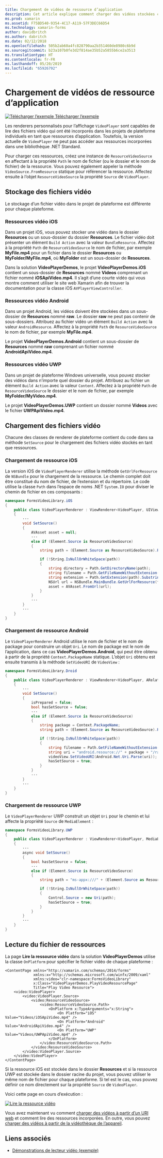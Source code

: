 ```yaml
---
title: Chargement de vidéos de ressource d’application
description: Cet article explique comment charger des vidéos stockées comme ressources d’application dans une application de lecteur vidéo à l’aide de Xamarin.Forms.
ms.prod: xamarin
ms.assetid: F75BD540-9354-4C17-A119-57F3DEC66D54
ms.technology: xamarin-forms
author: davidbritch
ms.author: dabritch
ms.date: 02/12/2018
ms.openlocfilehash: 505b2ab60a4fc828790aa2b351460de8980c6b9d
ms.sourcegitcommit: b23a107b0fe3d2f814ae35b52a5855b6ce2a3513
ms.translationtype: HT
ms.contentlocale: fr-FR
ms.lasthandoff: 05/20/2019
ms.locfileid: "65926792"
---
```

# <a name="loading-application-resource-videos"></a>Chargement de vidéos de ressource d’application

[![Télécharger l’exemple](~/media/shared/download.png) Télécharger l’exemple](https://developer.xamarin.com/samples/xamarin-forms/CustomRenderers/VideoPlayerDemos/)

Les renderers personnalisés pour l’affichage `VideoPlayer` sont capables de lire des fichiers vidéo qui ont été incorporés dans les projets de plateforme individuels en tant que ressources d’application. Toutefois, la version actuelle de `VideoPlayer` ne peut pas accéder aux ressources incorporées dans une bibliothèque .NET Standard.

Pour charger ces ressources, créez une instance de `ResourceVideoSource` en affectant à la propriété `Path` le nom de fichier (ou le dossier et le nom de fichier) de la ressource. Vous pouvez également appeler la méthode `VideoSource.FromResource` statique pour référencer la ressource. Affectez ensuite à l’objet `ResourceVideoSource` la propriété `Source` de `VideoPlayer`.

## <a name="storing-the-video-files"></a>Stockage des fichiers vidéo

Le stockage d’un fichier vidéo dans le projet de plateforme est différente pour chaque plateforme.

### <a name="ios-video-resources"></a>Ressources vidéo iOS

Dans un projet iOS, vous pouvez stocker une vidéo dans le dossier **Resources** ou un sous-dossier du dossier **Resources**. Le fichier vidéo doit présenter un élément `Build Action` avec la valeur `BundleResource`. Affectez à la propriété `Path` de `ResourceVideoSource` le nom de fichier, par exemple **MyFile.mp4** pour un fichier dans le dossier **Resources** ou **MyFolder/MyFile.mp4**, où **MyFolder** est un sous-dossier de **Resources**.

Dans la solution **VideoPlayerDemos**, le projet **VideoPlayerDemos.iOS** contient un sous-dossier de **Resources** nommé **Videos** comprenant un fichier nommé **iOSApiVideo.mp4**. Il s’agit d’une courte vidéo qui vous montre comment utiliser le site web Xamarin afin de trouver la documentation pour la classe iOS `AVPlayerViewController`.

### <a name="android-video-resources"></a>Ressources vidéo Android

Dans un projet Android, les vidéos doivent être stockées dans un sous-dossier de **Resources** nommé **raw**. Le dossier **raw** ne peut pas contenir de sous-dossiers. Attribuez au fichier vidéo un élément `Build Action` avec la valeur `AndroidResource`. Affectez à la propriété `Path` de `ResourceVideoSource` le nom de fichier, par exemple **MyFile.mp4**.

Le projet **VideoPlayerDemos.Android** contient un sous-dossier de **Resources** nommé **raw** comprenant un fichier nommé **AndroidApiVideo.mp4**.

### <a name="uwp-video-resources"></a>Ressources vidéo UWP

Dans un projet de plateforme Windows universelle, vous pouvez stocker des vidéos dans n’importe quel dossier du projet. Attribuez au fichier un élément `Build Action` avec la valeur `Content`. Affectez à la propriété `Path` de `ResourceVideoSource` le dossier et le nom de fichier, par exemple **MyFolder/MyVideo.mp4**.

Le projet **VideoPlayerDemos.UWP** contient un dossier nommé **Videos** avec le fichier **UWPApiVideo.mp4**.

## <a name="loading-the-video-files"></a>Chargement des fichiers vidéo

Chacune des classes de renderer de plateforme contient du code dans sa méthode `SetSource` pour le chargement des fichiers vidéo stockés en tant que ressources.

### <a name="ios-resource-loading"></a>Chargement de ressource iOS

La version iOS de `VideoPlayerRenderer` utilise la méthode `GetUrlForResource` de `NSBundle` pour le chargement de la ressource. Le chemin complet doit être constitué du nom de fichier, de l’extension et du répertoire. Le code utilise la classe `Path` dans l’espace de noms .NET `System.IO` pour diviser le chemin de fichier en ces composants :

```csharp
namespace FormsVideoLibrary.iOS
{
    public class VideoPlayerRenderer : ViewRenderer<VideoPlayer, UIView>
    {
        ···
        void SetSource()
        {
            AVAsset asset = null;
            ···
            else if (Element.Source is ResourceVideoSource)
            {
                string path = (Element.Source as ResourceVideoSource).Path;

                if (!String.IsNullOrWhiteSpace(path))
                {
                    string directory = Path.GetDirectoryName(path);
                    string filename = Path.GetFileNameWithoutExtension(path);
                    string extension = Path.GetExtension(path).Substring(1);
                    NSUrl url = NSBundle.MainBundle.GetUrlForResource(filename, extension, directory);
                    asset = AVAsset.FromUrl(url);
                }
            }
            ···
        }
        ···
    }
}
```

### <a name="android-resource-loading"></a>Chargement de ressource Android

Le `VideoPlayerRenderer` Android utilise le nom de fichier et le nom de package pour construire un objet `Uri`. Le nom de package est le nom de l’application, dans ce cas **VideoPlayerDemos.Android**, qui peut être obtenu à partir de la propriété `Context.PackageName` statique. L’objet `Uri` obtenu est ensuite transmis à la méthode `SetVideoURI` de `VideoView` :

```csharp
namespace FormsVideoLibrary.Droid
{
    public class VideoPlayerRenderer : ViewRenderer<VideoPlayer, ARelativeLayout>
    {
        ···    
        void SetSource()
        {
            isPrepared = false;
            bool hasSetSource = false;
            ···
            else if (Element.Source is ResourceVideoSource)
            {
                string package = Context.PackageName;
                string path = (Element.Source as ResourceVideoSource).Path;

                if (!String.IsNullOrWhiteSpace(path))
                {
                    string filename = Path.GetFileNameWithoutExtension(path).ToLowerInvariant();
                    string uri = "android.resource://" + package + "/raw/" + filename;
                    videoView.SetVideoURI(Android.Net.Uri.Parse(uri));
                    hasSetSource = true;
                }
            }
            ···
        }
        ···
    }
}
```

### <a name="uwp-resource-loading"></a>Chargement de ressource UWP

Le `VideoPlayerRenderer` UWP construit un objet `Uri` pour le chemin et lui affecte la propriété `Source` de `MediaElement` :

```csharp
namespace FormsVideoLibrary.UWP
{
    public class VideoPlayerRenderer : ViewRenderer<VideoPlayer, MediaElement>
    {
        ···
        async void SetSource()
        {
            bool hasSetSource = false;
            ···
            else if (Element.Source is ResourceVideoSource)
            {
                string path = "ms-appx:///" + (Element.Source as ResourceVideoSource).Path;

                if (!String.IsNullOrWhiteSpace(path))
                {
                    Control.Source = new Uri(path);
                    hasSetSource = true;
                }
            }
        }
        ···
    }
}
```

## <a name="playing-the-resource-file"></a>Lecture du fichier de ressources

La page **Lire la ressource vidéo** dans la solution **VideoPlayerDemos** utilise la classe `OnPlatform` pour spécifier le fichier vidéo de chaque plateforme :

```xaml
<ContentPage xmlns="http://xamarin.com/schemas/2014/forms"
             xmlns:x="http://schemas.microsoft.com/winfx/2009/xaml"
             xmlns:video="clr-namespace:FormsVideoLibrary"
             x:Class="VideoPlayerDemos.PlayVideoResourcePage"
             Title="Play Video Resource">
    <video:VideoPlayer>
        <video:VideoPlayer.Source>
            <video:ResourceVideoSource>
                <video:ResourceVideoSource.Path>
                    <OnPlatform x:TypeArguments="x:String">
                        <On Platform="iOS" Value="Videos/iOSApiVideo.mp4" />
                        <On Platform="Android" Value="AndroidApiVideo.mp4" />
                        <On Platform="UWP" Value="Videos/UWPApiVideo.mp4" />
                    </OnPlatform>
                </video:ResourceVideoSource.Path>
            </video:ResourceVideoSource>
        </video:VideoPlayer.Source>
    </video:VideoPlayer>
</ContentPage>
```

Si la ressource iOS est stockée dans le dossier **Resources** et si la ressource UWP est stockée dans le dossier racine du projet, vous pouvez utiliser le même nom de fichier pour chaque plateforme. Si tel est le cas, vous pouvez définir ce nom directement sur la propriété `Source` de `VideoPlayer`.

Voici cette page en cours d’exécution :

[![Lire la ressource vidéo](loading-resources-images/playvideoresource-small.png "Lire la ressource vidéo")](loading-resources-images/playvideoresource-large.png#lightbox "Lire la ressource vidéo")

Vous avez maintenant vu comment [charger des vidéos à partir d’un URI web](web-videos.md) et comment lire des ressources incorporées. En outre, vous pouvez [charger des vidéos à partir de la vidéothèque de l’appareil](accessing-library.md).


## <a name="related-links"></a>Liens associés

- [Démonstrations de lecteur vidéo (exemple)](https://developer.xamarin.com/samples/xamarin-forms/CustomRenderers/VideoPlayerDemos/)
